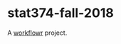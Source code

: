 # stat374-fall-2018

A [workflowr][] project.

[workflowr]: https://github.com/jdblischak/workflowr
